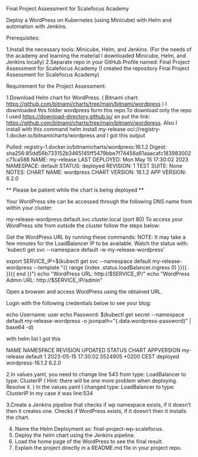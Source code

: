 Final Project Assessment for Scalefocus Academy

Deploy a WordPress on Kubernetes (using Minicube) with Helm and automation with Jenkins.

Prerequisites:

1.Install the necessary tools: Minicube, Helm, and Jenkins.
  (For the needs of the academy and learning the material I downloaded Minicube, Helm, and Jenkins locally)
2.Separate repo in your GitHub Profile named: Final Project Assessment for Scalefocus Academy
   (I created the repository Final Project Assessment for Scalefocus Academy)
   
Requirement for the Project Assessment:

1.Download Helm chart for WordPress. ( Bitnami chart: https://github.com/bitnami/charts/tree/main/bitnami/wordpress )
  I downloaded this folder wordpress form this repo.To download only the repo I used https://download-directory.github.io/ an put the link:      https://github.com/bitnami/charts/tree/main/bitnami/wordpress.
  Also I install with this command helm install my-release oci://registry-1.docker.io/bitnamicharts/wordpress and I got this output

Pulled: registry-1.docker.io/bitnamicharts/wordpress:16.1.2 Digest: sha256:85dd56b733152b3465145ff5479bbe7f74456a61aaacafc183983002c71ca588 NAME: my-release LAST DEPLOYED: Mon May 15 17:30:02 2023 NAMESPACE: default STATUS: deployed REVISION: 1 TEST SUITE: None NOTES: CHART NAME: wordpress CHART VERSION: 16.1.2 APP VERSION: 6.2.0

** Please be patient while the chart is being deployed **

Your WordPress site can be accessed through the following DNS name from within your cluster:

my-release-wordpress.default.svc.cluster.local (port 80)
To access your WordPress site from outside the cluster follow the steps below:

Get the WordPress URL by running these commands:
NOTE: It may take a few minutes for the LoadBalancer IP to be available. Watch the status with: 'kubectl get svc --namespace default -w my-release-wordpress'

export SERVICE_IP=$(kubectl get svc --namespace default my-release-wordpress --template "{{ range (index .status.loadBalancer.ingress 0) }}{{ . }}{{ end }}") echo "WordPress URL: http://$SERVICE_IP/" echo "WordPress Admin URL: http://$SERVICE_IP/admin"

Open a browser and access WordPress using the obtained URL.

Login with the following credentials below to see your blog:

echo Username: user echo Password: $(kubectl get secret --namespace default my-release-wordpress -o jsonpath="{.data.wordpress-password}" | base64 -d)

with helm list I got this

NAME       NAMESPACE  REVISION   UPDATED   STATUS    CHART           APPVERSION
my-release default 1 2023-05-15 17:30:02.5524905 +0200 CEST deployed wordpress-16.1.2 6.2.0


2.In values.yaml, you need to change line 543 from type: LoadBalancer to type: ClusterIP ( Hint: there will be one more problem when deploying. Resolve it. )
   In the values.yaml I changed type: LoadBalancer to type: ClusterIP.In my case it was line:534

3.Create a Jenkins pipeline that checks if wp namespace exists, if it doesn’t then it creates one. Checks if WordPress exists, if it doesn’t then it installs  the chart.


4. Name the Helm Deployment as: final-project-wp-scalefocus.
5. Deploy the helm chart using the Jenkins pipeline.
6. Load the home page of the WordPress to see the final result.
7. Explain the project directly in a README.md file in your project repo. 
